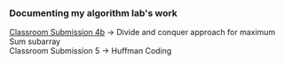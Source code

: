 ### Documenting my algorithm lab's work

[Classroom Submission 4b](231081067-classroomSubmission4b/implementation) -> Divide and conquer approach for maximum Sum subarray<br>
Classroom Submission 5 -> Huffman Coding